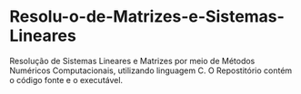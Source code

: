 # Resolu-o-de-Matrizes-e-Sistemas-Lineares
Resolução de Sistemas Lineares e Matrizes por meio de Métodos Numéricos Computacionais, utilizando linguagem C.
O Repostitório contém o código fonte e o executável. 
